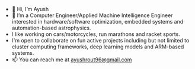 - 👋 Hi, I’m Ayush
- 👀 I’m a Computer Engineer/Applied Machine Intelligence Engineer interested in hardware/software optimization, embedded systems and automation-based astrophysics. 
- I like working on cars/motorcycles, run marathons and racket sports. 
- I'm open to collaborate on fun active projects including but not limited to cluster computing frameworks, deep learning models and ARM-based systems. 
- 📫 You can reach me at ayushrout96@gmail.com

<!---
axr6077/axr6077 is a ✨ special ✨ repository because its `README.md` (this file) appears on your GitHub profile.
You can click the Preview link to take a look at your changes.
--->
